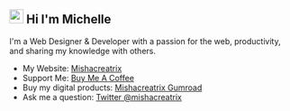 ## <img src="https://media.giphy.com/media/hvRJCLFzcasrR4ia7z/giphy.gif" width="25px"> Hi I'm Michelle


I'm a Web Designer & Developer with a passion for the web, productivity, and sharing my knowledge with others.

- My Website: [Mishacreatrix](https://mishacreatrix.com/)
- Support Me: [Buy Me A Coffee](https://www.buymeacoffee.com/mishacreatrix)
- Buy my digital products: [Mishacreatrix Gumroad](https://gumroad.com/mishacreatrix)
- Ask me a question: [Twitter @mishacreatrix](https://twitter.com/MishaCreatrix)

